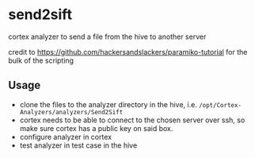 # send2sift
cortex analyzer to send a file from the hive to another server

credit to https://github.com/hackersandslackers/paramiko-tutorial for the bulk of the scripting

## Usage

* clone the files to the analyzer directory in the hive, i.e. <code>/opt/Cortex-Analyzers/analyzers/Send2Sift</code>
* cortex needs to be able to connect to the chosen server over ssh, so make sure cortex has a public key on said box.
* configure analyzer in cortex
* test analyzer in test case in the hive
